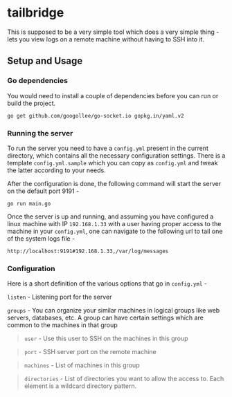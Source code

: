 # tailbridge

This is supposed to be a very simple tool which does a very simple thing - lets you view logs on a remote machine without having to SSH into it.

## Setup and Usage

### Go dependencies  
You would need to install a couple of dependencies before you can run or build the project.

```
go get github.com/googollee/go-socket.io gopkg.in/yaml.v2
```

### Running the server
To run the server you need to have a `config.yml` present in the current directory, which contains all the necessary configuration settings. There is a template `config.yml.sample` which you can copy as `config.yml` and tweak the latter according to your needs.

After the configuration is done, the following command will start the server on the default port 9191 -
```
go run main.go
```

Once the server is up and running, and assuming you have configured a linux machine with IP `192.168.1.33` with a user having proper access to the machine in your `config.yml`, one can navigate to the following url to tail one of the system logs file - 

```
http://localhost:9191#192.168.1.33,/var/log/messages
```

### Configuration
Here is a short definition of the various options that go in `config.yml` -

`listen` - Listening port for the server

`groups` - You can organize your similar machines in logical groups like web servers, databases, etc. A group can have certain settings which are common to the machines in that group

>`user` - Use this user to SSH on the machines in this group

>`port` - SSH server port on the remote machine

>`machines` - List of machines in this group

>`directories` - List of directories you want to allow the access to. Each element is a wildcard directory pattern.
 
